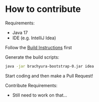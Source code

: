 # How to contribute

Requirements:
- Java 17
- IDE (e.g. IntelliJ Idea)

Follow the [Build Instructions](README.md#build-instructions) first

Generate the build scripts:
```bash
java -jar brachyura-bootstrap-0.jar idea
```

Start coding and then make a Pull Request!

Contribute Requirements:
- Still need to work on that...
